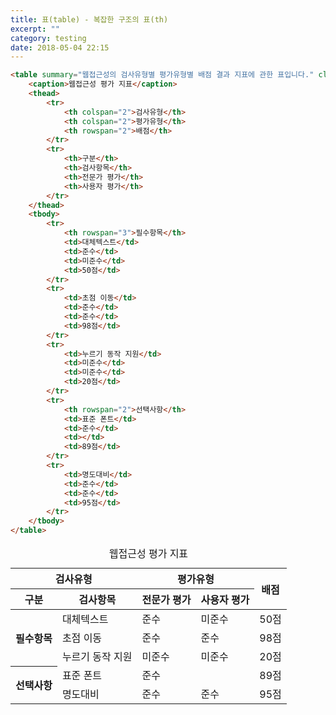 ```yaml
---
title: 표(table) - 복잡한 구조의 표(th)
excerpt: ""
category: testing
date: 2018-05-04 22:15
---
```


```html
<table summary="웹접근성의 검사유형별 평가유형별 배점 결과 지표에 관한 표입니다." class="table table-bordered border-dark">
	<caption>웹접근성 평가 지표</caption>
	<thead>
		<tr>
			<th colspan="2">검사유형</th>
			<th colspan="2">평가유형</th>
			<th rowspan="2">배점</th>
		</tr>
		<tr>
			<th>구분</th>
			<th>검사항목</th>
			<th>전문가 평가</th>
			<th>사용자 평가</th>
		</tr>
	</thead>
	<tbody>
		<tr>
			<th rowspan="3">필수항목</th>
			<td>대체텍스트</td>
			<td>준수</td>
			<td>미준수</td>
			<td>50점</td>
		</tr>
		<tr>
			<td>초점 이동</td>
			<td>준수</td>
			<td>준수</td>
			<td>98점</td>
		</tr>
		<tr>
			<td>누르기 동작 지원</td>
			<td>미준수</td>
			<td>미준수</td>
			<td>20점</td>
		</tr>
		<tr>
			<th rowspan="2">선택사항</th>
			<td>표준 폰트</td>
			<td>준수</td>
			<td></td>
			<td>89점</td>
		</tr>
		<tr>
			<td>명도대비</td>
			<td>준수</td>
			<td>준수</td>
			<td>95점</td>
		</tr>
	</tbody>
</table>
```

<table summary="웹접근성의 검사유형별 평가유형별 배점 결과 지표에 관한 표입니다." class="table table-bordered border-dark">
	<caption>웹접근성 평가 지표</caption>
	<thead>
		<tr>
			<th colspan="2">검사유형</th>
			<th colspan="2">평가유형</th>
			<th rowspan="2">배점</th>
		</tr>
		<tr>
			<th>구분</th>
			<th>검사항목</th>
			<th>전문가 평가</th>
			<th>사용자 평가</th>
		</tr>
	</thead>
	<tbody>
		<tr>
			<th rowspan="3">필수항목</th>
			<td>대체텍스트</td>
			<td>준수</td>
			<td>미준수</td>
			<td>50점</td>
		</tr>
		<tr>
			<td>초점 이동</td>
			<td>준수</td>
			<td>준수</td>
			<td>98점</td>
		</tr>
		<tr>
			<td>누르기 동작 지원</td>
			<td>미준수</td>
			<td>미준수</td>
			<td>20점</td>
		</tr>
		<tr>
			<th rowspan="2">선택사항</th>
			<td>표준 폰트</td>
			<td>준수</td>
			<td></td>
			<td>89점</td>
		</tr>
		<tr>
			<td>명도대비</td>
			<td>준수</td>
			<td>준수</td>
			<td>95점</td>
		</tr>
	</tbody>
</table>
